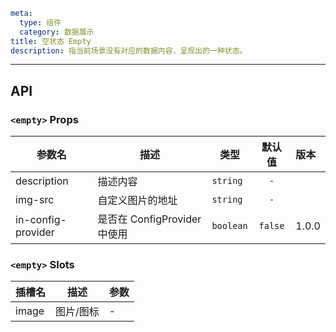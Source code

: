 ```yaml
meta:
  type: 组件
  category: 数据展示
title: 空状态 Empty
description: 指当前场景没有对应的数据内容，呈现出的一种状态。
```
---

<!--@include: ./__demo__/basic.md-->

<!--@include: ./__demo__/custom.md-->

## API


### `<empty>` Props

|参数名|描述|类型|默认值|版本|
|---|---|---|:---:|:---|
|description|描述内容|`string`|`-`||
|img-src|自定义图片的地址|`string`|`-`||
|in-config-provider|是否在 ConfigProvider 中使用|`boolean`|`false`|1.0.0|
### `<empty>` Slots

|插槽名|描述|参数|
|---|:---:|---|
|image|图片/图标|-|



